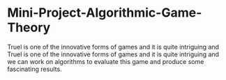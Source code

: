 # Mini-Project-Algorithmic-Game-Theory
Truel is one of the innovative forms of games and it is quite intriguing and Truel is one of the innovative forms of games and it is quite intriguing and we can work on algorithms to evaluate this game and produce some fascinating results.
